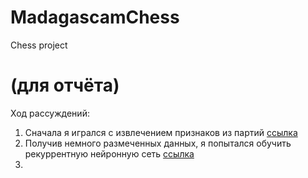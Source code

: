 # MadagascamChess
Chess project

# (для отчёта)

Ход рассуждений:
1. Сначала я игрался с извлечением признаков из партий [ссылка](ml/features/extract_feature_test.ipynb)
2. Получив немного размеченных данных, я попытался обучить рекуррентную нейронную сеть [ссылка](ml/try_to_fit_rnn.ipynb)
3. 